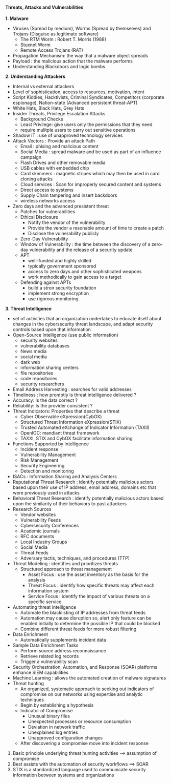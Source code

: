 #### Threats, Attacks and Vulnerabilities 

**1. Malware**
* Viruses (Spread by medium), Worms (Spread by themselves) and Trojans (Disguise as legitimate software) 
    - The RTM Worm : Robert T. Morris (1988)
    - Stuxnet Worm 
    - Remote Access Trojans (RAT)
* Propagation Mechanism: the way that a malware object spreads 
* Payload : the malicious action that the malware performs 
* Understanding Blackdoors and logic bombs 


**2. Understanding Attackers**
* Internal vs external attackers 
* Level of sophistication, access to resources, motivation, intent
* Script Kiddies, Hacktivists, Criminal Syndicates, Competitors (corporate espionage), Nation-state (Advanced persistent threat-APT)
* White Hats, Black Hats, Grey Hats 
* Insider Threats, Privilege Escalation Attacks
    - Background Checks 
    - Least Privilege: give users only the permissions that they need 
    - require mulitple users to carry out sensitive operations 
* Shadow IT : use of unapproved technology services 
* Attack Vectors : Provide an attack Path 
    - Email : phising and malicious content 
    - Social Media : spread malware and be used as part of an influence campaign 
    - Flash Drives and other removable media 
    - USB cables with embedded chip 
    - Card skimmers : magnetic stripes which may then be used in card cloning attacks
    - Cloud services : Scan for improperly secured content and systems 
    - Direct access to systems 
    - Supply Chain tampering and insert backdoors 
    - wireless networks access 
* Zero days and the advanced presistent threat
    - Patches for vulnerabilities 
    - Ethical Disclosure 
        - Notify the vendor of the vulnerability 
        - Provide the vendor a resonable amount of time to create a patch 
        - Disclose the vulnerability publicly 
    - Zero-Day Vulnerability 
    - Window of Vulnerability : the time between the discovery of a zero-day vulnerability and the release of a security update 
    - APT 
        - well-funded and highly skilled 
        - typically government sponsored 
        - access to zero days and other sophisticated weapons 
        - work methodically to gain access to a target 
    - Defending against APTs 
        - build a stron security foundation
        - implement strong encryption 
        - use rigorous monitoring 

**3. Threat Intelligence** 
* set of activities that an organization undertakes to educate itself about changes in the cybersecurity threat landscape, and adapt security controls based upon that information 
* Open-Source Intelligence (use public information)
    - security websites 
    - vulnerability databases 
    - News media 
    - social media 
    - dark web 
    - information sharing centers 
    - file repositories 
    - code repositories 
    - security researchers 
* Email Address Harvesting : searches for valid addresses 
* Timeliness : how promptly is threat intelligence delivered ?
* Accuracy: Is the data correct ?
* Reliability: Is the provider consistent ? 
* Threat Indicators: Properties that describe a threat 
    - Cyber Observable eXpression(CybOX)
    - Structured Threat Information eXpression(STIX)
    - Trusted Automated eXchange of Indicator Information (TAXII)
    - OpenIOC: mandiant threat framework 
    - TAXXI, STIX and CybOX facilitate information sharing 
* Functions Supported by Intelligence 
    - Incident response 
    - Vulnerability Management 
    - Risk Management 
    - Security Engineering 
    - Detection and monitoring 
* ISACs : Information Sharing and Analysis Centers 
* Reputational Threat Research : identify potentially malicious actors based upon their use of IP address, email address, domains etc that were previously used in attacks 
* Behavioral Threat Research : identify potentially malicious actors based upon the similarity of their behaviors to past attackers 
* Research Sources 
    - Vendor websites 
    - Vulnerability Feeds 
    - Cybersecurity Conferences 
    - Academic journals 
    - RFC documents 
    - Local Industry Groups 
    - Social Media 
    - Threat Feeds 
    - Adversary tactis, techniques, and procedures (TTP)
* Threat Modeling : identifies and prioritizes threats 
    - Structured approach to threat management 
        - Asset Focus : use the asset inventory as the basis for the analysis 
        - Threat Focus : identify how specific threats may affect each information system 
        - Service Focus : identify the impact of various threats on a specific service 
* Automating threat intelligence 
    - Automate the blacklisting of IP addresses from threat feeds 
    - Automation may cause disruption so, alert only feature can be enabled initially to determine the possible IP that could be blocked 
    - Combine different threat feeds for more robust filtering 
* Data Enrichment 
    - Automatically supplements incident data 
* Sample Data Enrichment Tasks
    - Perform source address reconnaissance 
    - Retrieve related log records 
    - Trigger a vulnerability scan 
* Security Orchestration, Automation, and Response (SOAR) platforms enhance SIEM capabilities 
* Machine Learning : allows the automated creation of malware signatures 
* Threat hunting 
    - An organized, systematic approach to seeking out indicators of compromise on our networks using expertise and analytic techniques 
    - Begin by establishing a hypothesis 
    - Indicator of Compromise 
        - Unusual binary files 
        - Unexpected processes or resource consumption
        - Deviation in network traffic 
        - Unexplained log entries 
        - Unapproved configuration changes 
    - After discovering a compromise move into incident response 

1. Basic principle underlying threat hunting activities ==> assumption of compromise 
2. Best assists with the automation of security workflows ==> SOAR 
3. STIX is a standardized language used to communicate security information between systems and organizations 
